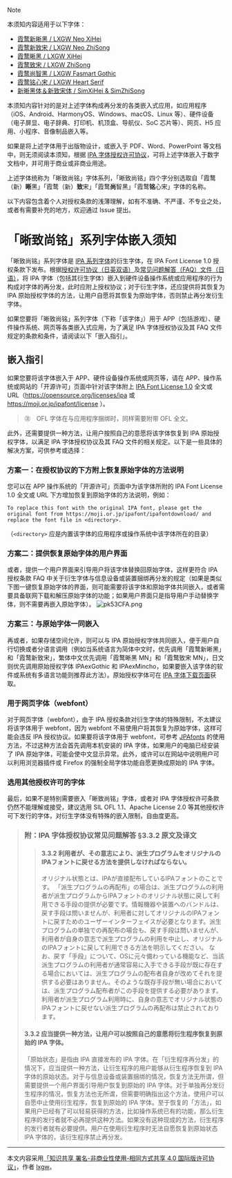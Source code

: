 > [!NOTE]
> 本须知内容适用于以下字体：
>
> - [霞鹜新晰黑 / LXGW Neo XiHei](https://github.com/lxgw/LxgwNeoXiHei)
> - [霞鹜新致宋 / LXGW Neo ZhiSong](https://github.com/lxgw/LxgwNeoZhiSong)
> - [霞鹜晰黑 / LXGW XiHei](https://github.com/lxgw/LxgwXiHei)
> - [霞鹜致宋 / LXGW ZhiSong](https://github.com/lxgw/LxgwZhiSong)
> - [霞鹜尚智黑 / LXGW Fasmart Gothic](https://github.com/lxgw/LxgwFasmartGothic)
> - [霞鹜铭心宋 / LXGW Heart Serif](https://github.com/lxgw/LxgwHeartSerif)
> - [新晰黑体＆新致宋体 / SimXiHei & SimZhiSong](https://github.com/lxgw/SimXiZhi)
>
> 本须知内容针对的是对上述字体构成再分发的各类嵌入式应用，如应用程序（iOS、Android、HarmonyOS、Windows、macOS、Linux 等）、硬件设备（电子屏显、电子辞典、打印机、机顶盒、导航仪、SoC 芯片等）、网页、H5 应用、小程序、音像制品嵌入等。
>
> 如果是将上述字体用于出版物设计，或嵌入于 PDF、Word、PowerPoint 等文档中，则无须阅读本须知，根据 [IPA 字体授权许可协议](https://moji.or.jp/ipafont/license/)，可将上述字体嵌入于数字文档中，并可用于商业或非商业用途。
>
> 上述字体统称为「晰致尚铭」字体系列，「晰致尚铭」四个字分别选取自「霞鹜（新）**晰**黑」「霞鹜（新）**致**宋」「霞鹜**尚**智黑」「霞鹜**铭**心宋」字体的名称。
>
> 以下内容包含着个人对授权条款的浅薄理解，如有不准确、不严谨、不专业之处，或者有需要补充的地方，欢迎通过 Issue 提出。

# 「晰致尚铭」系列字体嵌入须知
「晰致尚铭」系列字体是 [IPA 系列字体](http://moji.or.jp/ipafont/)的衍生字体，在 IPA Font License 1.0 授权条款下发布。根据[授权许可协议（日英双语）](https://moji.or.jp/ipafont/license/)及[常见问题解答（FAQ）文件（日语）](https://moji.or.jp/ipafont/faq/)，将 IPA 字体（包括其衍生字体）嵌入到硬件设备操作系统或应用程序的行为构成对字体的再分发，此时应附上授权协议；对于衍生字体，还应提供将其恢复为 IPA 原始授权字体的方法，让用户自愿将其恢复为原始字体，否则禁止再分发衍生字体。

如果您要将「晰致尚铭」系列字体（下称「该字体」）用于 APP（包括游戏）、硬件操作系统、网页等各类嵌入式应用，为了满足 IPA 字体授权协议及其 FAQ 文件规定的条款和条件，请阅读以下「嵌入指引」。
## 嵌入指引
如果您要将该字体嵌入于 APP、硬件设备操作系统或网页等，请在 APP、操作系统或网站的「开源许可」页面中针对该字体附上 [IPA Font License 1.0](https://opensource.org/license/ipafont-html) 全文或 URL（https://opensource.org/licenses/ipa 或 https://moji.or.jp/ipafont/license ）。

> ㊟　OFL 字体在与应用程序捆绑时，同样需要附带 OFL 全文。

此外，还需要提供一种方法，让用户按照自己的意愿将该字体恢复到 IPA 原始授权字体，以满足 IPA 字体授权协议及其 FAQ 文件的相关规定。以下是一些具体的解决方案，可供参考或选择：

### 方案一：在授权协议的下方附上恢复原始字体的方法说明
您可以在 APP 操作系统的「开源许可」页面中为该字体所附的 IPA Font License 1.0 全文或 URL 下方增加恢复到原始字体的方法说明，例如：

```
To replace this font with the original IPA font, please get the original font from https://moji.or.jp/ipafont/ipafontdownload/ and replace the font file in <directory>.
```
（`<directory>` 应是内置该字体的应用程序或操作系统中该字体所在的目录）

### 方案二：提供恢复原始字体的用户界面
或者，提供一个用户界面来引导用户将该字体替换回原始字体，这样更符合 IPA 授权条款 FAQ 中关于衍生字体与信息设备或装置捆绑再分发的规定（如果是类似下图一键恢复原始字体的界面，则可能需要将该字体和原始字体共同嵌入，或者需要具备联网下载和解压原始字体的功能；如果用户界面只是指导用户手动替换字体，则不需要再嵌入原始字体）。
![pk53CFA.png](https://s21.ax1x.com/2024/07/14/pk53CFA.png)

### 方案三：与原始字体一同嵌入
再或者，如果存储空间允许，则可以与 IPA 原始授权字体共同嵌入，便于用户自行切换或者分语言调用（例如当系统语言为简体中文时，优先调用「霞鹜新晰黑」和「霞鹜新致宋」，繁体中文优先调用「霞鹜晰黑 MN」和「霞鹜致宋 MN」，日文则优先调用原始授权字体 IPAexGothic 和 IPAexMincho，如果要嵌入该字体的软件或系统有多语言功能则推荐此方法）。原始授权字体可在 [IPA 字体下载页面](http://moji.or.jp/ipafont/ipafontdownload/)获取。

### 用于网页字体（webfont）
对于网页字体（webfont），由于 IPA 授权条款对衍生字体的特殊限制，不太建议将该字体用于 webfont，因为 webfont 不易使用户将其恢复为原始字体，这样可能会违反 IPA 授权协议。如果要将该字体用于 webfont，可参考 [JPAfonts](https://osdn.net/projects/jpafonts/howto/usage) 的使用方法，不过这种方法会首先调用本机安装的 IPA 字体，如果用户的电脑已经安装了 IPA 原始字体，可能会使中文显示异常。此外，或许可以在网站中说明用户可以利用浏览器插件或 Firefox 的强制全局字体功能自愿更换成原始的 IPA 字体。

### 选用其他授权许可的字体
最后，如果不是特别需要嵌入「晰致尚铭」字体，或者对 IPA 字体授权许可条款仍然不能理解或接受，建议选用 SIL OFL 1.1、Apache License 2.0 等其他授权许可下发行的字体，对衍生字体没有特殊的嵌入限制，自由度更高。

> ### 附：IPA 字体授权协议常见问题解答 §3.3.2 原文及译文
> > #### 3.3.2 利用者が、その意志により、派生プログラムをオリジナルのIPAフォントに戻せる方法を提供しなければならない。
> > オリジナル状態とは、IPAが直接配布しているIPAフォントのことです。 「派生プログラムの再配布」の場合は、派生プログラムの利用者が派生プログラムからIPAフォントのオリジナル状態に戻して利用できる手段の提供が必要です。情報機器や装置へのバンドルは、戻す手段は問いませんが、利用者に対してオリジナルのIPAフォントに戻すためのユーザーインターフェイスが必要となります。派生プログラムの単独での再配布の場合も、戻す手段は問いませんが、利用者が自身の意志で派生プログラムの利用を中止し、オリジナルのIPAフォントに戻して利用できる方法を明示してください。 なお、戻す「手段」について、OSに元々備わっている機能など、当該派生プログラムの利用者が通常容易に入手できる手段が既に存在する場合においては、派生プログラムの配布者自身が改めてそれを提供する必要はありません。そのような既存手段が無い場合においては、派生プログラム配布者がこの手段を提供する必要があります。 利用者が派生プログラム利用時に、自身の意志でオリジナル状態のIPAフォントに戻せない派生プログラムの再配布は禁止されております。
>
> #### 3.3.2 应当提供一种方法，让用户可以按照自己的意愿将衍生程序恢复到原始的 IPA 字体。
> 「原始状态」是指由 IPA 直接发布的 IPA 字体。在「衍生程序再分发」的情况下，应当提供一种方法，让衍生程序的用户能够从衍生程序恢复到 IPA 字体的原始状态。对于与信息设备或装置捆绑的情况，恢复方法无所谓，但需要提供一个用户界面引导用户恢复到原始的 IPA 字体。对于单独再分发衍生程序的情况，恢复方法也无所谓，但需要明确指出这个方法，使用户可以自愿中止使用衍生程序，恢复到原始的 IPA 字体。至于恢复的「方法」，如果用户已经有了可以轻易获得的方法，比如操作系统已有的功能，那么衍生程序的发行者就不必再提供这种方法。如果没有这种现成的方法，衍生程序的发行者就有必要提供。用户在使用衍生程序时无法自愿恢复到原始状态 IPA 字体的，该衍生程序禁止再分发。
---
本文内容采用[「知识共享 署名-非商业性使用-相同方式共享 4.0 国际版许可协议」](https://creativecommons.org/licenses/by-nc-sa/4.0/deed.zh-hans)，作者 [lxgw](https://github.com/lxgw)。
